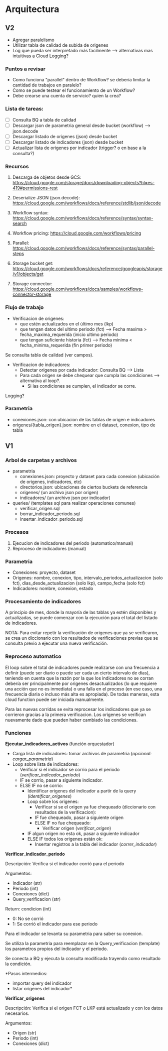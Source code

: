 # Arquitectura

## V2

- Agregar paralelismo
- Utilizar tabla de calidad de subida de origenes
- Log que pueda ser interpretado más facilmente --> alternativas mas intuitivas a Cloud Logging?

### Puntos a revisar

- Como funciona "parallel" dentro de Workflow? se debería limitar la cantidad de trabajos en paralelo?
- Como se puede testear el funcionamiento de un Workflow?
- Debe crearse una cuenta de servicio? quien la crea?

### Lista de tareas:

- [ ] Consulta BQ a tabla de calidad
- [ ] Descargar json de parametria general desde bucket (workflow) --> json.decode
- [ ] Descargar listado de origenes (json) desde bucket 
- [ ] Descargar listado de indicadores (json) desde bucket
- [ ] Actualizar lista de origenes por indicador (trigger? o en base a la consulta?)

### Recursos

1. Descarga de objetos desde GCS:
https://cloud.google.com/storage/docs/downloading-objects?hl=es-419#permissions-rest

2. Deserialize JSON (json.decode):
https://cloud.google.com/workflows/docs/reference/stdlib/json/decode

3. Workflow syntax:
https://cloud.google.com/workflows/docs/reference/syntax/syntax-search

4. Workflow pricing:
https://cloud.google.com/workflows/pricing

5. Parallel:
https://cloud.google.com/workflows/docs/reference/syntax/parallel-steps

6. Storage bucket get:
https://cloud.google.com/workflows/docs/reference/googleapis/storage/v1/objects/get

7. Storage connector:
https://cloud.google.com/workflows/docs/samples/workflows-connector-storage

### Flujo de trabajo

- Verificacion de origenes: 
	- que estén actualizados en el último mes (lkp)
	- que tengan datos del ultimo periodo (fct) --> Fecha maxima > fecha_maxima_requerida (inicio ultimo periodo)
	- que tengan suficiente historia (fct) --> Fecha minima < fecha_minima_requerida (fin primer periodo)

Se consulta tabla de calidad (ver campos).

- Verificacion de indicadores:
	- Detectar origenes por cada indicador: Consulta BQ --> Lista  
	- Para cada origen se debe chequear que cumpla las condiciones --> alternativa al loop?.
		- Si las condiciones se cumplen, el indicador se corre.
	
Logging?

### Parametria

- conexiones.json: con ubicacion de las tablas de origen e indicadores
- origenes/{tabla_origen}.json: nombre en el dataset, conexion, tipo de tabla

## V1
### Arbol de carpetas y archivos

- parametria
	- conexiones.json: proyecto y dataset para cada conexion (ubicación de origenes, indicadores, etc)
	- directorios.json: ubicaciones de ciertos buckets de referencia
	- origenes/
		(un archivo json por origen)
	- indicadores/
		(un archivo json por indicador)
- queries/	(templates sql para realizar operaciones comunes)
	- verificar_origen.sql
	- borrar_indicador_periodo.sql
	- insertar_indicador_periodo.sql

### Procesos

1. Ejecucion de indicadores del periodo (automatico/manual)
2. Reproceso de indicadores (manual)

### Parametria

- Conexiones: proyecto, dataset
- Origenes: nombre, conexion, tipo, intervalo_periodos_actualizacion (solo fct), 
dias_desde_actualizacion (solo lkp), campo_fecha (solo fct)
- Indicadores: nombre, conexion, estado

### Procesamiento de indicadores

A principio de mes, donde la mayoría de las tablas ya estén disponibles y actualizadas, se puede comenzar 
con la ejecución para el total del listado de indicadores.

NOTA: Para evitar repetir la verificación de origenes que ya se verificaron,
se crea un diccionario con los resultados de verificaciones previas que se consulta previo
a ejecutar una nueva verificación.

### Reproceso automatico
El loop sobre el total de indicadores puede realizarse con una frecuencia a definir 
(puede ser diario o puede ser cada un cierto intervalo de días), 
teniendo en cuenta que la razón por la que los indicadores no se corran debería ser 
principalmente por origenes desactualizados (lo que requiere una acción que no es inmediata) o una falla en
el proceso (en ese caso, una frecuencia diaria o incluso más alta es apropiada).
De todas maneras, esta cloud function puede ser iniciada manualmente.

Para las nuevas corridas se evita reprocesar los indicadores que ya se corrieron gracias a la primera verificacion.
Los origenes se verifican nuevamente dado que pueden haber cambiado las condiciones.

### Funciones

**Ejecutar_indicadores_activos**
(función orquestador)
- Carga lista de indicadores: tomar archivos de parametria (*opcional: cargar_parametria*)
- Loop sobre lista de indicadores:
	- Verificar si el indicador se corrio para el periodo (*verificar_indicador_periodo*)
	- IF se corrio, pasar a siguiente indicador.
	- ELSE IF no se corrio:
		- Identificar origenes del indicador a partir de la query (*identificar_origenes*)
		- Loop sobre los origenes:
			- Verificar si se el origen ya fue chequeado (diccionario con resultados de la verificacion):
			- IF fue chequeado, pasar a siguiente origen
			- ELSE IF  no fue chequeado:
				- Verificar origen (*verificar_origen*)
		- IF algun origen no esta ok, pasar a siguiente indicador
		- ELSE IF todos los origenes están ok:
			- Insertar registros a la tabla del indicador (*correr_indicador*)

**Verificar_indicador_periodo**

Descripción: Verifica si el indicador corrió para el periodo

Argumentos:
- Indicador (str)
- Periodo (int)
- Conexiones (dict)
- Query_verificacion (str)

Return: condicion (int)
- 0: No se corrió
- 1: Se corrió el indicador para ese periodo

Para el indicador se levanta su parametria para saber su conexion.

Se utiliza la parametria para reemplazar en la Query_verificacion (template) 
los parametros propios del indicador y el periodo.

Se conecta a BQ y ejecuta la consulta modificada trayendo como resultado la condición. 

*Pasos intermedios: 
- importar query del indicador
- listar origenes del indicador*

**Verificar_origenes**

Descripción: Verifica si el origen FCT o LKP está actualizado y con los datos necesarios.

Argumentos:
- Origen (str)
- Periodo (int)
- Conexiones (dict)
